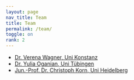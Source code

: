 ```yaml
---
layout: page
nav_title: Team
title: Team
permalink: /team/
toggle: on
rank: 2
---
```


- [Dr. Verena Wagner, Uni Konstanz](https://www.philosophie.uni-konstanz.de/ag-mueller/verena-wagner/) 
- [Dr. Yulia Oganian, Uni Tübingen](https://uni-tuebingen.de/fr/forschung/forschungsschwerpunkte/cin/arbeitsgruppen-alumni/arbeitsgruppen/oganian-y-cognitive-neuroscience-of-human-verbal-communication/)
- [Jun.-Prof. Dr. Christoph Korn, Uni Heidelberg](https://www.klinikum.uni-heidelberg.de/personen/jun-prof-dr-phil-christoph-korn-9023)
